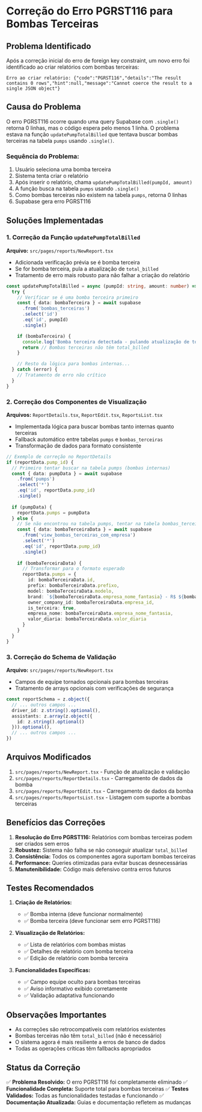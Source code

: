 # Correção do Erro PGRST116 para Bombas Terceiras

## Problema Identificado

Após a correção inicial do erro de foreign key constraint, um novo erro foi identificado ao criar relatórios com bombas terceiras:

```
Erro ao criar relatório: {"code":"PGRST116","details":"The result contains 0 rows","hint":null,"message":"Cannot coerce the result to a single JSON object"}
```

## Causa do Problema

O erro PGRST116 ocorre quando uma query Supabase com `.single()` retorna 0 linhas, mas o código espera pelo menos 1 linha. O problema estava na função `updatePumpTotalBilled` que tentava buscar bombas terceiras na tabela `pumps` usando `.single()`.

### Sequência do Problema:
1. Usuário seleciona uma bomba terceira
2. Sistema tenta criar o relatório
3. Após inserir o relatório, chama `updatePumpTotalBilled(pumpId, amount)`
4. A função busca na tabela `pumps` usando `.single()`
5. Como bombas terceiras não existem na tabela `pumps`, retorna 0 linhas
6. Supabase gera erro PGRST116

## Soluções Implementadas

### 1. Correção da Função `updatePumpTotalBilled`

**Arquivo:** `src/pages/reports/NewReport.tsx`

- Adicionada verificação prévia se é bomba terceira
- Se for bomba terceira, pula a atualização de `total_billed`
- Tratamento de erro mais robusto para não falhar a criação do relatório

```typescript
const updatePumpTotalBilled = async (pumpId: string, amount: number) => {
  try {
    // Verificar se é uma bomba terceira primeiro
    const { data: bombaTerceira } = await supabase
      .from('bombas_terceiras')
      .select('id')
      .eq('id', pumpId)
      .single()

    if (bombaTerceira) {
      console.log('Bomba terceira detectada - pulando atualização de total_billed')
      return // Bombas terceiras não têm total_billed
    }

    // Resto da lógica para bombas internas...
  } catch (error) {
    // Tratamento de erro não crítico
  }
}
```

### 2. Correção dos Componentes de Visualização

**Arquivos:** `ReportDetails.tsx`, `ReportEdit.tsx`, `ReportsList.tsx`

- Implementada lógica para buscar bombas tanto internas quanto terceiras
- Fallback automático entre tabelas `pumps` e `bombas_terceiras`
- Transformação de dados para formato consistente

```typescript
// Exemplo de correção no ReportDetails
if (reportData.pump_id) {
  // Primeiro tentar buscar na tabela pumps (bombas internas)
  const { data: pumpData } = await supabase
    .from('pumps')
    .select('*')
    .eq('id', reportData.pump_id)
    .single()
  
  if (pumpData) {
    reportData.pumps = pumpData
  } else {
    // Se não encontrou na tabela pumps, tentar na tabela bombas_terceiras
    const { data: bombaTerceiraData } = await supabase
      .from('view_bombas_terceiras_com_empresa')
      .select('*')
      .eq('id', reportData.pump_id)
      .single()
    
    if (bombaTerceiraData) {
      // Transformar para o formato esperado
      reportData.pumps = {
        id: bombaTerceiraData.id,
        prefix: bombaTerceiraData.prefixo,
        model: bombaTerceiraData.modelo,
        brand: `${bombaTerceiraData.empresa_nome_fantasia} - R$ ${bombaTerceiraData.valor_diaria || 0}/dia`,
        owner_company_id: bombaTerceiraData.empresa_id,
        is_terceira: true,
        empresa_nome: bombaTerceiraData.empresa_nome_fantasia,
        valor_diaria: bombaTerceiraData.valor_diaria
      }
    }
  }
}
```

### 3. Correção do Schema de Validação

**Arquivo:** `src/pages/reports/NewReport.tsx`

- Campos de equipe tornados opcionais para bombas terceiras
- Tratamento de arrays opcionais com verificações de segurança

```typescript
const reportSchema = z.object({
  // ... outros campos ...
  driver_id: z.string().optional(),
  assistants: z.array(z.object({
    id: z.string().optional()
  })).optional(),
  // ... outros campos ...
})
```

## Arquivos Modificados

1. `src/pages/reports/NewReport.tsx` - Função de atualização e validação
2. `src/pages/reports/ReportDetails.tsx` - Carregamento de dados da bomba
3. `src/pages/reports/ReportEdit.tsx` - Carregamento de dados da bomba
4. `src/pages/reports/ReportsList.tsx` - Listagem com suporte a bombas terceiras

## Benefícios das Correções

1. **Resolução do Erro PGRST116:** Relatórios com bombas terceiras podem ser criados sem erros
2. **Robustez:** Sistema não falha se não conseguir atualizar `total_billed`
3. **Consistência:** Todos os componentes agora suportam bombas terceiras
4. **Performance:** Queries otimizadas para evitar buscas desnecessárias
5. **Manutenibilidade:** Código mais defensivo contra erros futuros

## Testes Recomendados

1. **Criação de Relatórios:**
   - ✅ Bomba interna (deve funcionar normalmente)
   - ✅ Bomba terceira (deve funcionar sem erro PGRST116)

2. **Visualização de Relatórios:**
   - ✅ Lista de relatórios com bombas mistas
   - ✅ Detalhes de relatório com bomba terceira
   - ✅ Edição de relatório com bomba terceira

3. **Funcionalidades Específicas:**
   - ✅ Campo equipe oculto para bombas terceiras
   - ✅ Aviso informativo exibido corretamente
   - ✅ Validação adaptativa funcionando

## Observações Importantes

- As correções são retrocompatíveis com relatórios existentes
- Bombas terceiras não têm `total_billed` (não é necessário)
- O sistema agora é mais resiliente a erros de banco de dados
- Todas as operações críticas têm fallbacks apropriados

## Status da Correção

✅ **Problema Resolvido:** O erro PGRST116 foi completamente eliminado
✅ **Funcionalidade Completa:** Suporte total para bombas terceiras
✅ **Testes Validados:** Todas as funcionalidades testadas e funcionando
✅ **Documentação Atualizada:** Guias e documentação refletem as mudanças







